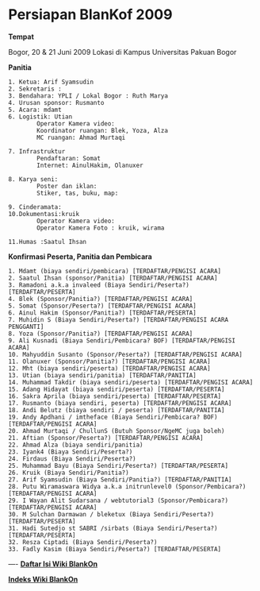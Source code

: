 # Persiapan BlanKof 2009 

**Tempat**

Bogor, 20 & 21 Juni 2009 
Lokasi di Kampus Universitas Pakuan Bogor


**Panitia**

    1. Ketua: Arif Syamsudin
    2. Sekretaris :
    3. Bendahara: YPLI / Lokal Bogor : Ruth Marya
    4. Urusan sponsor: Rusmanto
    5. Acara: mdamt
    6. Logistik: Utian
            Operator Kamera video:
            Koordinator ruangan: Blek, Yoza, Alza
            MC ruangan: Ahmad Murtaqi 

    7. Infrastruktur
            Pendaftaran: Somat
            Internet: AinulHakim, Olanuxer 

    8. Karya seni:
            Poster dan iklan:
            Stiker, tas, buku, map: 

    9. Cinderamata:
    10.Dokumentasi:kruik
            Operator Kamera video:
            Operator Kamera Foto : kruik, wirama 
            
    11.Humas :Saatul Ihsan 


**Konfirmasi Peserta, Panitia dan Pembicara**

    1. Mdamt (biaya sendiri/pembicara) [TERDAFTAR/PENGISI ACARA]
    2. Saatul Ihsan (sponsor/Panitia) [TERDAFTAR/PENGISI ACARA]
    3. Ramadoni a.k.a invaleed (Biaya Sendiri/Peserta?) [TERDAFTAR/PESERTA]
    4. Blek (Sponsor/Panitia?) [TERDAFTAR/PENGISI ACARA]
    5. Somat (Sponsor/Peserta?) [TERDAFTAR/PENGISI ACARA]
    6. Ainul Hakim (Sponsor/Panitia?) [TERDAFTAR/PESERTA]
    7. Muhidin S (Biaya Sendiri/Peserta?) [TERDAFTAR/PENGISI ACARA PENGGANTI]
    8. Yoza (Sponsor/Panitia?) [TERDAFTAR/PENGISI ACARA]
    9. Ali Kusnadi (Biaya Sendiri/Pembicara? BOF) [TERDAFTAR/PENGISI ACARA]
    10. Mahyuddin Susanto (Sponsor/Peserta?) [TERDAFTAR/PENGISI ACARA]
    11. Olanuxer (Sponsor/Panitia?) [TERDAFTAR/PENGISI ACARA]
    12. Mht (biaya sendiri/peserta) [TERDAFTAR/PENGISI ACARA]
    13. Utian (biaya sendiri/panitia) [TERDAFTAR/PANITIA]
    14. Muhammad Takdir (biaya sendiri/peserta) [TERDAFTAR/PENGISI ACARA]
    15. Adang Hidayat (biaya sendiri/peserta) [TERDAFTAR/PESERTA]
    16. Sakra Aprila (biaya sendiri/peserta) [TERDAFTAR/PESERTA]
    17. Rusmanto (biaya sendiri, peserta) [TERDAFTAR/PENGISI ACARA]
    18. Andi Belutz (biaya sendiri / peserta) [TERDAFTAR/PANITIA]
    19. Andy Apdhani / imtheface (Biaya Sendiri/Pembicara? BOF)[TERDAFTAR/PENGISI ACARA]
    20. Ahmad Murtaqi / ChullunS (Butuh Sponsor/NgeMC juga boleh)
    21. Aftian (Sponsor/Peserta?) [TERDAFTAR/PENGISI ACARA]
    22. Ahmad Alza (biaya sendiri/panitia)
    23. Iyank4 (Biaya Sendiri/Peserta?)
    24. Firdaus (Biaya Sendiri/Peserta?)
    25. Muhammad Bayu (Biaya Sendiri/Peserta?) [TERDAFTAR/PESERTA]
    26. Kruik (Biaya Sendiri/Panitia?) 
    27. Arif Syamsudin (Biaya Sendiri/Panitia?) [TERDAFTAR/PANITIA]
    28. Putu Wiramaswara Widya a.k.a initrunlevel0 (Sponsor/Pembicara?) [TERDAFTAR/PENGISI ACARA]
    29. I Wayan Alit Sudarsana / webtutorial3 (Sponsor/Pembicara?) [TERDAFTAR/PENGISI ACARA]
    30. M Sulchan Darmawan / bleketux (Biaya Sendiri/Peserta?) [TERDAFTAR/PESERTA]
    31. Hadi Sutedjo st SABRI /sirbats (Biaya Sendiri/Peserta?) [TERDAFTAR/PESERTA]
    32. Resza Ciptadi (Biaya Sendiri/Peserta?)
    33. Fadly Kasim (Biaya Sendiri/Peserta?) [TERDAFTAR/PESERTA] 

—-
[**Daftar Isi Wiki BlankOn**](/DaftarIsi/README.md)
 
[**Indeks Wiki BlankOn**](/Indeks.md)



